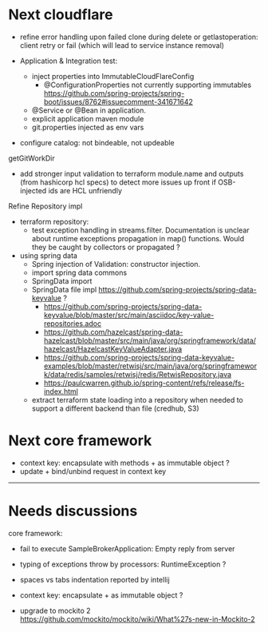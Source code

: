 
# Next cloudflare


- refine error handling upon failed clone during delete or getlastoperation: client retry or fail (which will lead to service instance removal)

- Application & Integration test:
   - inject properties into ImmutableCloudFlareConfig 
      - @ConfigurationProperties not currently supporting immutables https://github.com/spring-projects/spring-boot/issues/8762#issuecomment-341671642
   - @Service or @Bean in application.
   - explicit application maven module
   - git.properties injected as env vars


- configure catalog: not bindeable, not updeable

getGitWorkDir

- add stronger input validation to terraform module.name and outputs (from hashicorp hcl specs) to detect more issues up front if OSB-injected ids are HCL unfriendly   


Refine Repository impl
- terraform repository: 
   - test exception handling in streams.filter. Documentation is unclear about runtime exceptions 
   propagation in map() functions. Would they be caught by collectors or propagated ? 
- using spring data
    - Spring injection of Validation: constructor injection.
    - import spring data commons
    - SpringData import
    - SpringData file impl https://github.com/spring-projects/spring-data-keyvalue ?
        - https://github.com/spring-projects/spring-data-keyvalue/blob/master/src/main/asciidoc/key-value-repositories.adoc
        - https://github.com/hazelcast/spring-data-hazelcast/blob/master/src/main/java/org/springframework/data/hazelcast/HazelcastKeyValueAdapter.java
        - https://github.com/spring-projects/spring-data-keyvalue-examples/blob/master/retwisj/src/main/java/org/springframework/data/redis/samples/retwisj/redis/RetwisRepository.java
        - https://paulcwarren.github.io/spring-content/refs/release/fs-index.html
    - extract terraform state loading into a repository when needed to support a different backend than file (credhub, S3)
 

# Next core framework


- context key: encapsulate with methods + as immutable object ?
- update + bind/unbind request in context key
 
 
---------------
# Needs discussions


core framework:
- fail to execute SampleBrokerApplication:  Empty reply from server

- typing of exceptions throw by processors: RuntimeException ?
- spaces vs tabs indentation reported by intellij
- context key: encapsulate + as immutable object ?
- upgrade to mockito 2 https://github.com/mockito/mockito/wiki/What%27s-new-in-Mockito-2 


